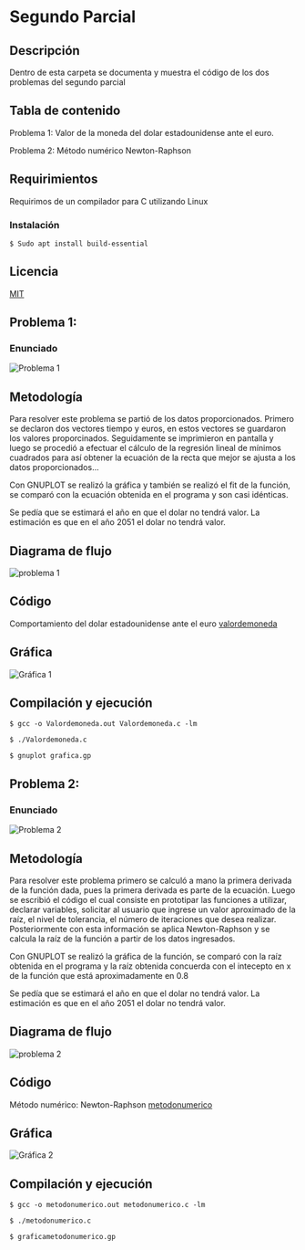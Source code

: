 # Segundo Parcial 
## Descripción
Dentro de esta carpeta se documenta y muestra el código de los dos problemas del segundo parcial

## Tabla de contenido
Problema 1: Valor de la moneda del dolar estadounidense ante el euro.

Problema 2: Método numérico Newton-Raphson 

## Requirimientos 
Requirimos de un compilador para C utilizando Linux

### Instalación
```
$ Sudo apt install build-essential 
``` 
## Licencia
[MIT](LICENCE)


## Problema 1: 

### Enunciado
![Problema 1](/ejercicio_docker/2022LabSimu-201980021/Imagenes/P%201.jpg)

## Metodología
Para resolver este problema se partió de los datos proporcionados. Primero se declaron dos vectores tiempo y euros, en estos vectores se guardaron los valores proporcinados. Seguidamente se imprimieron en pantalla y luego se procedió a efectuar el cálculo de la regresión lineal de mínimos cuadrados para así obtener la ecuación de la recta que mejor se ajusta a los datos proporcionados... 

Con GNUPLOT se realizó la gráfica y también se realizó el fit de la función, se comparó con la ecuación obtenida en el programa y son casi idénticas. 

Se pedía que se estimará el año en que el dolar no tendrá valor. La estimación es que en el año 2051 el dolar no tendrá valor. 

## Diagrama de flujo

![problema 1](/ejercicio_docker/2022LabSimu-201980021/Imagenes/Diagrama%201.jpg)

## Código
Comportamiento del dolar estadounidense ante el euro [valordemoneda](Segundo_parcial/../Valordemoneda.c)

## Gráfica
![Gráfica 1](/ejercicio_docker/2022LabSimu-201980021/Segundo_parcial/valoresdemoneda.jpg)    

## Compilación y ejecución
```
$ gcc -o Valordemoneda.out Valordemoneda.c -lm

$ ./Valordemoneda.c 

$ gnuplot grafica.gp
``` 

## Problema 2: 

### Enunciado
![Problema 2](/ejercicio_docker/2022LabSimu-201980021/Imagenes/P%202.jpg)

## Metodología
Para resolver este problema primero se calculó a mano la primera derivada de la función dada, pues la primera derivada es parte de la ecuación. Luego se escribió el código el cual consiste en prototipar las funciones a utilizar, declarar variables, solicitar al usuario que ingrese un valor aproximado de la raíz, el nivel de tolerancia, el número de iteraciones que desea realizar. Posteriormente con esta información se aplica Newton-Raphson y se calcula la raíz de la función a partir de los datos ingresados. 

Con GNUPLOT se realizó la gráfica de la función, se comparó con la raíz obtenida en el programa y la raíz obtenida concuerda con el intecepto en x de la función que está aproximadamente en 0.8

Se pedía que se estimará el año en que el dolar no tendrá valor. La estimación es que en el año 2051 el dolar no tendrá valor. 

## Diagrama de flujo

![problema 2](/ejercicio_docker/2022LabSimu-201980021/Imagenes/Diagrama%202.jpg)

## Código
Método numérico: Newton-Raphson [metodonumerico](Segundo_parcial/../metodonumerico.c)

## Gráfica 
![Gráfica 2](/ejercicio_docker/2022LabSimu-201980021/Segundo_parcial/graficametodonumerico.jpg)

## Compilación y ejecución
```
$ gcc -o metodonumerico.out metodonumerico.c -lm

$ ./metodonumerico.c 

$ graficametodonumerico.gp

``` 